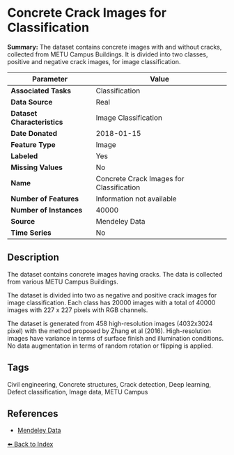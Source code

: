 # Concrete Crack Images for Classification

**Summary:** The dataset contains concrete images with and without cracks, collected from METU Campus Buildings. It is divided into two classes, positive and negative crack images, for image classification.

| Parameter | Value |
| --- | --- |
| **Associated Tasks** | Classification |
| **Data Source** | Real |
| **Dataset Characteristics** | Image Classification |
| **Date Donated** | 2018-01-15 |
| **Feature Type** | Image |
| **Labeled** | Yes |
| **Missing Values** | No |
| **Name** | Concrete Crack Images for Classification |
| **Number of Features** | Information not available |
| **Number of Instances** | 40000 |
| **Source** | Mendeley Data |
| **Time Series** | No |

## Description

The dataset contains concrete images having cracks. The data is collected from various METU Campus Buildings.

The dataset is divided into two as negative and positive crack images for image classification. Each class has 20000 images with a total of 40000 images with 227 x 227 pixels with RGB channels.

The dataset is generated from 458 high-resolution images (4032x3024 pixel) with the method proposed by Zhang et al (2016). High-resolution images have variance in terms of surface finish and illumination conditions. No data augmentation in terms of random rotation or flipping is applied.

## Tags

Civil engineering, Concrete structures, Crack detection, Deep learning, Defect classification, Image data, METU Campus

## References

- [Mendeley Data](https://data.mendeley.com/datasets/5y9wdsg2zt/1)

[⬅️ Back to Index](../README.md)
